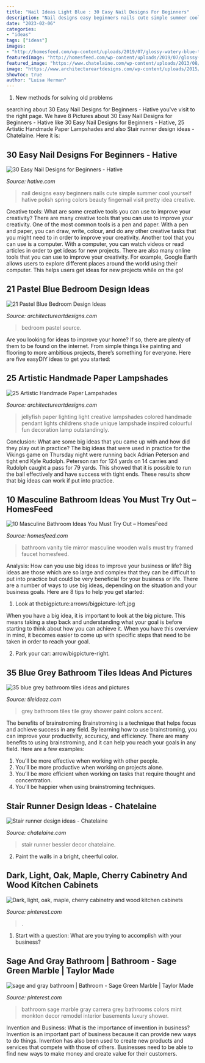 ```yaml
---
title: "Nail Ideas Light Blue : 30 Easy Nail Designs For Beginners"
description: "Nail designs easy beginners nails cute simple summer cool yourself hative polish spring colors beauty fingernail visit pretty idea creative"
date: "2023-02-06"
categories:
- "ideas"
tags: ["ideas"]
images:
- "http://homesfeed.com/wp-content/uploads/2019/07/glossy-watery-blue-tile-walls-wooden-bathroom-vanity-with-white-countertop-and-sink-wooden-stool-black-framed-mirror-faucet-and-towel-hangers.jpg"
featuredImage: "http://homesfeed.com/wp-content/uploads/2019/07/glossy-watery-blue-tile-walls-wooden-bathroom-vanity-with-white-countertop-and-sink-wooden-stool-black-framed-mirror-faucet-and-towel-hangers.jpg"
featured_image: "https://www.chatelaine.com/wp-content/uploads/2013/08/Bessler-stair-runner-blue.jpg"
image: "https://www.architectureartdesigns.com/wp-content/uploads/2015/05/1811.jpg"
ShowToc: true
author: "Luisa Herman"
---
```



1. New methods for solving old problems

	

		
searching about 30 Easy Nail Designs for Beginners - Hative you've visit to the right page. We have 8 Pictures about 30 Easy Nail Designs for Beginners - Hative like 30 Easy Nail Designs for Beginners - Hative, 25 Artistic Handmade Paper Lampshades and also Stair runner design ideas - Chatelaine. Here it is:
		
    
## 30 Easy Nail Designs For Beginners - Hative

<img loading=lazy src="https://hative.com/wp-content/uploads/2014/11/easy-nail-designs/10-easy-nail-designs-for-beginners.jpg" onerror="this.onerror=null;this.src='https://tse3.mm.bing.net/th?id=OIP.ecU7DHnwjSRTy89qLPMjcwHaKe&amp;pid=15.1';" alt="30 Easy Nail Designs for Beginners - Hative">

_Source: hative.com_

>nail designs easy beginners nails cute simple summer cool yourself hative polish spring colors beauty fingernail visit pretty idea creative. 

	

Creative tools: What are some creative tools you can use to improve your creativity?
There are many creative tools that you can use to improve your creativity. One of the most common tools is a pen and paper. With a pen and paper, you can draw, write, colour, and do any other creative tasks that you might need to in order to improve your creativity. Another tool that you can use is a computer. With a computer, you can watch videos or read articles in order to get ideas for new projects. There are also many online tools that you can use to improve your creativity. For example, Google Earth allows users to explore different places around the world using their computer. This helps users get ideas for new projects while on the go!

    
## 21 Pastel Blue Bedroom Design Ideas

<img loading=lazy src="https://www.architectureartdesigns.com/wp-content/uploads/2015/05/1811.jpg" onerror="this.onerror=null;this.src='https://tse4.mm.bing.net/th?id=OIP.-WW5o_e318zAjiINItQULAHaHR&amp;pid=15.1';" alt="21 Pastel Blue Bedroom Design Ideas">

_Source: architectureartdesigns.com_

>bedroom pastel source. 

	

Are you looking for ideas to improve your home? If so, there are plenty of them to be found on the internet. From simple things like painting and flooring to more ambitious projects, there’s something for everyone. Here are five easyDIY ideas to get you started: 

    
## 25 Artistic Handmade Paper Lampshades

<img loading=lazy src="https://www.architectureartdesigns.com/wp-content/uploads/2014/01/25-Artistic-Handmade-Paper-Lampshades-24-630x840.jpg" onerror="this.onerror=null;this.src='https://tse1.mm.bing.net/th?id=OIP.2qT_7IstmQH7e_DBhUMEFAHaJ4&amp;pid=15.1';" alt="25 Artistic Handmade Paper Lampshades">

_Source: architectureartdesigns.com_

>jellyfish paper lighting light creative lampshades colored handmade pendant lights childrens shade unique lampshade inspired colourful fun decoration lamp outstandingly. 

	

Conclusion: What are some big ideas that you came up with and how did they play out in practice?
The big ideas that were used in practice for the Vikings game on Thursday night were running back Adrian Peterson and tight end Kyle Rudolph. Peterson ran for 124 yards on 14 carries and Rudolph caught a pass for 79 yards. This showed that it is possible to run the ball effectively and have success with tight ends. These results show that big ideas can work if put into practice.

    
## 10 Masculine Bathroom Ideas You Must Try Out – HomesFeed

<img loading=lazy src="http://homesfeed.com/wp-content/uploads/2019/07/glossy-watery-blue-tile-walls-wooden-bathroom-vanity-with-white-countertop-and-sink-wooden-stool-black-framed-mirror-faucet-and-towel-hangers.jpg" onerror="this.onerror=null;this.src='https://tse4.mm.bing.net/th?id=OIP.N5xCtVcMeVKKCkCeCsZV9wHaKy&amp;pid=15.1';" alt="10 Masculine Bathroom Ideas You Must Try Out – HomesFeed">

_Source: homesfeed.com_

>bathroom vanity tile mirror masculine wooden walls must try framed faucet homesfeed. 

	

Analysis: How can you use big ideas to improve your business or life?
Big ideas are those which are so large and complex that they can be difficult to put into practice but could be very beneficial for your business or life. There are a number of ways to use big ideas, depending on the situation and your business goals. Here are 8 tips to help you get started:
1. Look at thebigpicture:arrows/bigpicture-left.jpg

When you have a big idea, it is important to look at the big picture. This means taking a step back and understanding what your goal is before starting to think about how you can achieve it. When you have this overview in mind, it becomes easier to come up with specific steps that need to be taken in order to reach your goal.

2. Park your car: arrow/bigpicture-right.

    
## 35 Blue Grey Bathroom Tiles Ideas And Pictures

<img loading=lazy src="http://www.tileideaz.com/wp-content/uploads/2015/03/blue_grey_bathroom_tiles_14.jpg" onerror="this.onerror=null;this.src='https://tse3.mm.bing.net/th?id=OIP._SaUHpIoue99PWyKq9yDPAHaLH&amp;pid=15.1';" alt="35 blue grey bathroom tiles ideas and pictures">

_Source: tileideaz.com_

>grey bathroom tiles tile gray shower paint colors accent. 

	

The benefits of brainstroming
Brainstroming is a technique that helps focus and achieve success in any field. By learning how to use brainstroming, you can improve your productivity, accuracy, and efficiency. There are many benefits to using brainstroming, and it can help you reach your goals in any field. Here are a few examples:
1. You’ll be more effective when working with other people.
2. You’ll be more productive when working on projects alone.
3. You’ll be more efficient when working on tasks that require thought and concentration.
4. You’ll be happier when using brainstroming techniques.

    
## Stair Runner Design Ideas - Chatelaine

<img loading=lazy src="https://www.chatelaine.com/wp-content/uploads/2013/08/Bessler-stair-runner-blue.jpg" onerror="this.onerror=null;this.src='https://tse4.mm.bing.net/th?id=OIP.S23wax-8nyfKZqi8kI78cQHaLF&amp;pid=15.1';" alt="Stair runner design ideas - Chatelaine">

_Source: chatelaine.com_

>stair runner bessler decor chatelaine. 

	

2. Paint the walls in a bright, cheerful color.

    
## Dark, Light, Oak, Maple, Cherry Cabinetry And Wood Kitchen Cabinets

<img loading=lazy src="https://i.pinimg.com/736x/90/f2/4f/90f24fb3aa0a1cea805118c49e9867d4.jpg" onerror="this.onerror=null;this.src='https://tse1.mm.bing.net/th?id=OIP.YUcAxUUpnnMxv4DhgLLjxQHaLF&amp;pid=15.1';" alt="Dark, light, oak, maple, cherry cabinetry and wood kitchen cabinets">

_Source: pinterest.com_

>. 

	

1. Start with a question: What are you trying to accomplish with your business?

    
## Sage And Gray Bathroom | Bathroom - Sage Green Marble | Taylor Made

<img loading=lazy src="https://i.pinimg.com/736x/e8/a7/a1/e8a7a19a80360946236c0509ed0c1e8c.jpg" onerror="this.onerror=null;this.src='https://tse4.mm.bing.net/th?id=OIP.meX9o2F0yWUVfiSsXOp5tgHaLg&amp;pid=15.1';" alt="sage and gray bathroom | Bathroom - Sage Green Marble | Taylor Made">

_Source: pinterest.com_

>bathroom sage marble gray carrera grey bathrooms colors mint monkton decor remodel interior basements luxury shower. 

	

Invention and Business: What is the importance of invention in business?
Invention is an important part of business because it can provide new ways to do things. Invention has also been used to create new products and services that compete with those of others. Businesses need to be able to find new ways to make money and create value for their customers.


